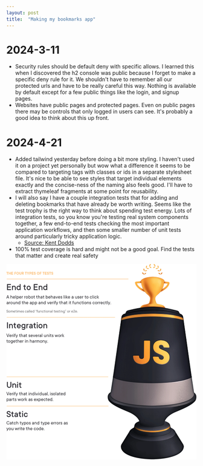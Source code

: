 ```yaml
---
layout: post
title:  "Making my bookmarks app"
---
```


# 2024-3-11

* Security rules should be default deny with specific allows. I learned this when I discovered the h2 console was public because I forget to make a specific deny rule for it. We shouldn't have to remember all our protected urls and have to be really careful this way. Nothing is available by default except for a few public things like the login, and signup pages.
* Websites have public pages and protected pages. Even on public pages there may be controls that only logged in users can see. It's probably a good idea to think about this up front.

# 2024-4-21

* Added tailwind yesterday before doing a bit more styling. I haven't used it on a project yet personally but wow what a difference it seems to be compared to targeting tags with classes or ids in a separate stylesheet file. It's nice to be able to see styles that target individual elements exactly and the concise-ness of the naming also feels good. I'll have to extract thymeleaf fragments at some point for reusability.
* I will also say I have a couple integration tests that for adding and deleting bookmarks that have already be worth writing. Seems like the test trophy is the right way to think about spending test energy. Lots of integration tests, so you know you're testing real system components together, a few end-to-end tests checking the most important application workflows, and then some smaller number of unit tests around particularly tricky application logic.
  * [Source: Kent Dodds](https://kentcdodds.com/blog/the-testing-trophy-and-testing-classifications)
* 100% test coverage is hard and might not be a good goal. Find the tests that matter and create real safety

![test trophy](/assets/2024/test_tropy.webp)
